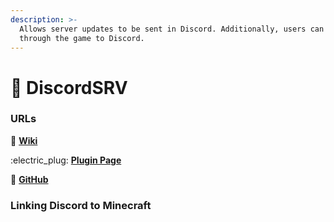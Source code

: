 ```yaml
---
description: >-
  Allows server updates to be sent in Discord. Additionally, users can chat
  through the game to Discord.
---
```


# 💬 DiscordSRV

### URLs

:book: [**Wiki**](https://docs.discordsrv.com/master/)

:electric\_plug: [**Plugin Page**](https://www.spigotmc.org/resources/discordsrv.18494/)

:star2: [**GitHub**](https://github.com/DiscordSRV/DiscordSRV)

### Linking Discord to Minecraft
